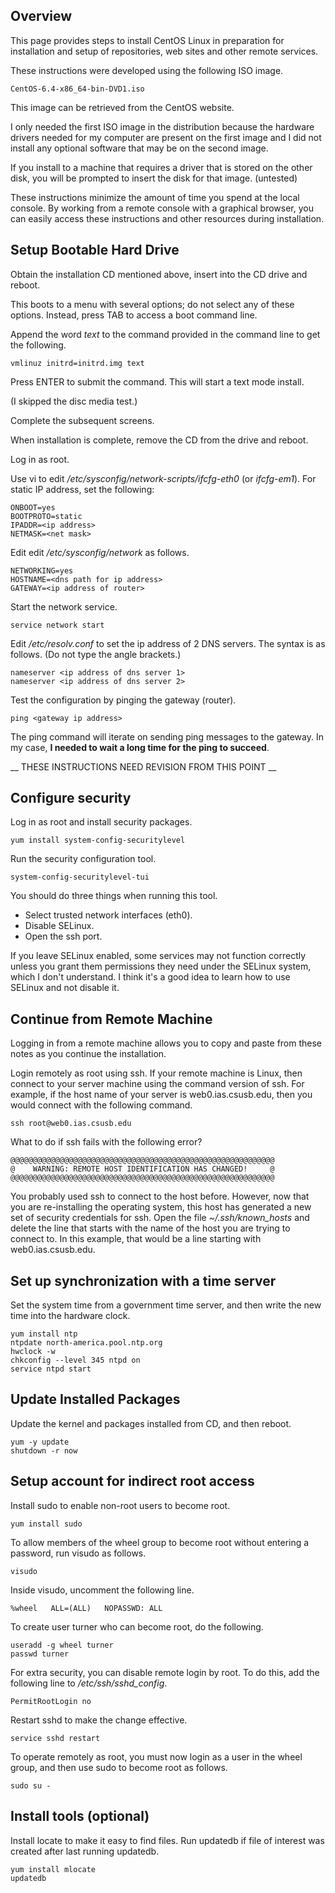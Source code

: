 ## Overview

This page provides steps to install CentOS Linux in preparation for installation and setup of repositories, web sites and other remote services.

These instructions were developed using the following ISO image.

    CentOS-6.4-x86_64-bin-DVD1.iso

This image can be retrieved from the CentOS website.

I only needed the first ISO image in the distribution because 
the hardware drivers needed for my computer are present on the first image
and I did not install any optional software that may be on the second image.

If you install to a machine that requires a driver that is stored on 
the other disk, you will be prompted to insert the disk for that image.
(untested)

These instructions minimize the amount of time you spend at the local console. 
By working from a remote console with a graphical browser, 
you can easily access these instructions and other resources during installation.

## Setup Bootable Hard Drive

Obtain the installation CD mentioned above, insert into the CD drive and reboot.

This boots to a menu with several options; do not select any of these options.
Instead, press TAB to access a boot command line.

Append the word _text_ to the command provided in the command line to
get the following.

    vmlinuz initrd=initrd.img text

Press ENTER to submit the command.
This will start a text mode install.

(I skipped the disc media test.)

Complete the subsequent screens.

When installation is complete, remove the CD from the drive and reboot.

Log in as root.

Use vi to edit _/etc/sysconfig/network-scripts/ifcfg-eth0_ (or _ifcfg-em1_).
For static IP address, set the following:

    ONBOOT=yes
    BOOTPROTO=static
    IPADDR=<ip address>
    NETMASK=<net mask>

Edit edit _/etc/sysconfig/network_ as follows.

    NETWORKING=yes
    HOSTNAME=<dns path for ip address>
    GATEWAY=<ip address of router>

Start the network service.

    service network start

Edit _/etc/resolv.conf_ to set the ip address of 2 DNS servers.
The syntax is as follows.  (Do not type the angle brackets.)

    nameserver <ip address of dns server 1>
    nameserver <ip address of dns server 2>

Test the configuration by pinging the gateway (router).

    ping <gateway ip address>

The ping command will iterate on sending ping messages to the gateway.
In my case, __I needed to wait a long time for the ping to succeed__.



__ THESE INSTRUCTIONS NEED REVISION FROM THIS POINT __


## Configure security

Log in as root and install security packages.

    yum install system-config-securitylevel

Run the security configuration tool.

    system-config-securitylevel-tui

You should do three things when running this tool.

- Select trusted network interfaces (eth0).
- Disable SELinux.
- Open the ssh port.

If you leave SELinux enabled, some services may not function correctly unless you grant them permissions they need under the SELinux system, which I don't understand. I think it's a good idea to learn how to use SELinux and not disable it.

## Continue from Remote Machine

Logging in from a remote machine allows you to copy and paste from these notes as you continue the installation.

Login remotely as root using ssh. If your remote machine is Linux, then connect to your server machine using the command version of ssh. For example, if the host name of your server is web0.ias.csusb.edu, then you would connect with the following command.

    ssh root@web0.ias.csusb.edu

What to do if ssh fails with the following error?

    @@@@@@@@@@@@@@@@@@@@@@@@@@@@@@@@@@@@@@@@@@@@@@@@@@@@@@@@@@@
    @    WARNING: REMOTE HOST IDENTIFICATION HAS CHANGED!     @
    @@@@@@@@@@@@@@@@@@@@@@@@@@@@@@@@@@@@@@@@@@@@@@@@@@@@@@@@@@@

You probably used ssh to connect to the host before. However, now that you are re-installing the operating system, this host has generated a new set of security credentials for ssh. Open the file _~/.ssh/known_hosts_ and delete the line that starts with the name of the host you are trying to connect to. In this example, that would be a line starting with web0.ias.csusb.edu.

## Set up synchronization with a time server

Set the system time from a government time server, and then write the new time into the hardware clock.

    yum install ntp
    ntpdate north-america.pool.ntp.org
    hwclock -w
    chkconfig --level 345 ntpd on
    service ntpd start

## Update Installed Packages

Update the kernel and packages installed from CD, and then reboot.

    yum -y update
    shutdown -r now

## Setup account for indirect root access

Install sudo to enable non-root users to become root.

    yum install sudo

To allow members of the wheel group to become root without entering a password, run visudo as follows.

    visudo

Inside visudo, uncomment the following line.

    %wheel   ALL=(ALL)   NOPASSWD: ALL

To create user turner who can become root, do the following.

    useradd -g wheel turner
    passwd turner

For extra security, you can disable remote login by root. To do this, add the following line to _/etc/ssh/sshd_config_.

    PermitRootLogin no

Restart sshd to make the change effective.

    service sshd restart

To operate remotely as root, you must now login as a user in the wheel group, and then use sudo to become root as follows.

    sudo su -

## Install tools (optional)

Install locate to make it easy to find files. Run updatedb if file of interest was created after last running updatedb.

    yum install mlocate
    updatedb

